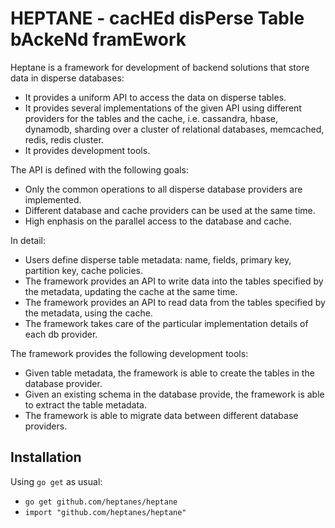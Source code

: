 HEPTANE - cacHEd disPerse Table bAckeNd framEwork
=================================================

Heptane is a framework for development of backend solutions that store data in disperse databases:

* It provides a uniform API to access the data on disperse tables.
* It provides several implementations of the given API using different providers for the tables and the cache, i.e. cassandra, hbase, dynamodb, sharding over a cluster of relational databases, memcached, redis, redis cluster.
* It provides development tools.

The API is defined with the following goals:

* Only the common operations to all disperse database providers are implemented.
* Different database and cache providers can be used at the same time.
* High enphasis on the parallel access to the database and cache.

In detail:

* Users define disperse table metadata: name, fields, primary key, partition key, cache policies.
* The framework provides an API to write data into the tables specified by the metadata, updating the cache at the same time.
* The framework provides an API to read data from the tables specified by the metadata, using the cache.
* The framework takes care of the particular implementation details of each db provider.

The framework provides the following development tools:

* Given table metadata, the framework is able to create the tables in the database provider.
* Given an existing schema in the database provide, the framework is able to extract the table metadata.
* The framework is able to migrate data between different database providers.

Installation
------------

Using `go get` as usual:

* `go get github.com/heptanes/heptane`
* `import "github.com/heptanes/heptane"`

